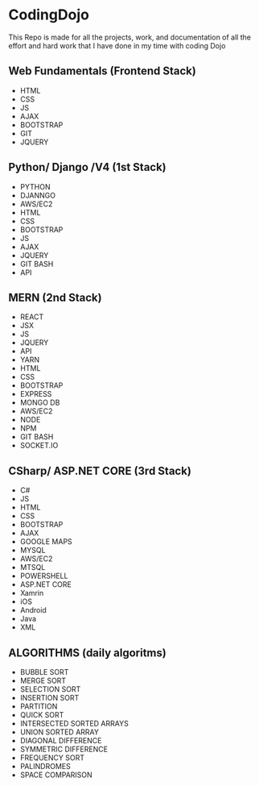 # CodingDojo

This Repo is made for all the projects, work, and documentation of all the effort and hard work that I have done in my time with coding Dojo

## Web Fundamentals (Frontend Stack)
* HTML
* CSS
* JS
* AJAX
* BOOTSTRAP
* GIT
* JQUERY

## Python/ Django /V4 (1st Stack)
* PYTHON
* DJANNGO
* AWS/EC2
* HTML
* CSS
* BOOTSTRAP
* JS
* AJAX
* JQUERY
* GIT BASH
* API

## MERN (2nd Stack)
* REACT
* JSX
* JS
* JQUERY
* API
* YARN
* HTML
* CSS
* BOOTSTRAP
* EXPRESS
* MONGO DB
* AWS/EC2
* NODE
* NPM
* GIT BASH
* SOCKET.IO

## CSharp/ ASP.NET CORE (3rd Stack)
* C#
* JS
* HTML
* CSS
* BOOTSTRAP
* AJAX
* GOOGLE MAPS
* MYSQL
* AWS/EC2
* MTSQL
* POWERSHELL
* ASP.NET CORE
* Xamrin
* iOS
* Android
* Java
* XML

## ALGORITHMS (daily algoritms)
* BUBBLE SORT
* MERGE SORT
* SELECTION SORT
* INSERTION SORT
* PARTITION
* QUICK SORT
* INTERSECTED SORTED ARRAYS
* UNION SORTED ARRAY
* DIAGONAL DIFFERENCE
* SYMMETRIC DIFFERENCE
* FREQUENCY SORT
* PALINDROMES
* SPACE COMPARISON

